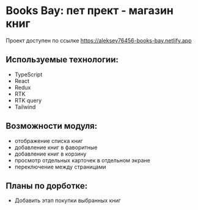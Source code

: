 # Books Bay: пет прект - магазин книг

Проект доступен по ссылке https://aleksey76456-books-bay.netlify.app

## Используемые технологии:

- TypeScript
- React
- Redux
- RTK
- RTK query
- Tailwind

## Возможности модуля:

- отображение списка книг
- добавление книг в фаворитные
- добавление книг в корзину
- просмотр отдельных карточек в отдельном экране
- переключение между страницами

## Планы по дорботке:

- Добавить этап покупки выбранных книг
